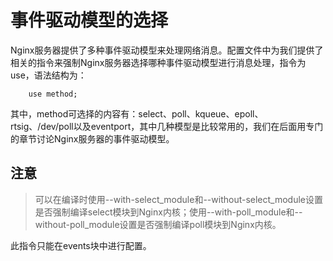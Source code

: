 # 事件驱动模型的选择

Nginx服务器提供了多种事件驱动模型来处理网络消息。配置文件中为我们提供了相关的指令来强制Nginx服务器选择哪种事件驱动模型进行消息处理，指令为use，语法结构为：
```
    use method;
```
其中，method可选择的内容有：select、poll、kqueue、epoll、rtsig、/dev/poll以及eventport，其中几种模型是比较常用的，我们在后面用专门的章节讨论Nginx服务器的事件驱动模型。

## 注意

>可以在编译时使用--with-select_module和--without-select_module设置是否强制编译select模块到Nginx内核；使用--with-poll_module和--without-poll_module设置是否强制编译poll模块到Nginx内核。

此指令只能在events块中进行配置。